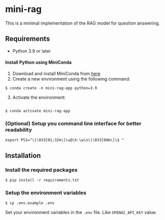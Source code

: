 # mini-rag

This is a minimal implementation of the RAG model for question answering.

## Requirements

- Python 3.9 or later


#### Install Python using MiniConda


1. Download and install MiniConda from [here](https://docs.anaconda.com/free/miniconda/#quick-command-line-install)
2. Create a new environment using the following command:


```
$ conda create -n mini-rag-app python=3.9
```


3. Activate the environment:

```

$ conda activate mini-rag-app
```


### (Optional) Setup you command line interface for better readability


```
export PS1="\[\033[01;32m\]\u@\h:\w\n\[\033[00m\]\$ "
```


## Installation


### Install the required packages


```
$ pip install -r requirements.txt
```


### Setup the environment variables


```
$ cp .env.example .env
```

Set your environment variables in the `.env` file. Like `OPENAI_API_KEY` value.
